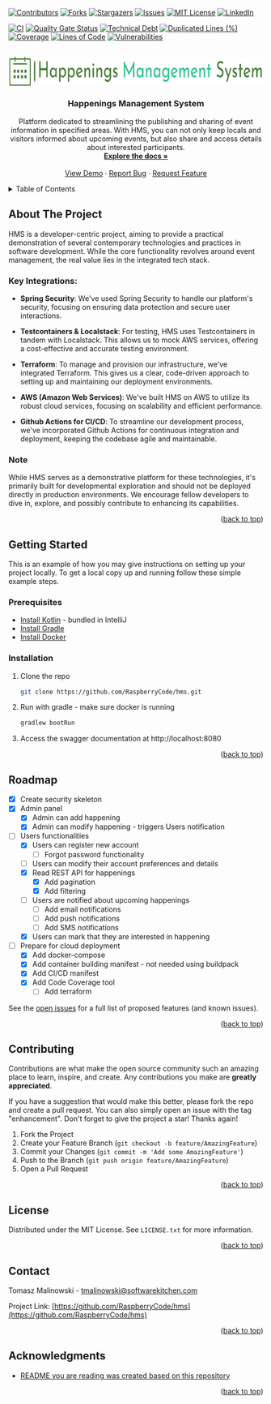 [![Contributors][contributors-shield]][contributors-url]
[![Forks][forks-shield]][forks-url]
[![Stargazers][stars-shield]][stars-url]
[![Issues][issues-shield]][issues-url]
[![MIT License][license-shield]][license-url]
[![LinkedIn][linkedin-shield]][linkedin-url]

[![CI](https://github.com/RaspberryCode/hms/actions/workflows/ci.yml/badge.svg?branch=master)](https://github.com/RaspberryCode/hms/actions/workflows/ci.yml)
[![Quality Gate Status](https://sonarcloud.io/api/project_badges/measure?project=RaspberryCode_hms&metric=alert_status)](https://sonarcloud.io/summary/new_code?id=RaspberryCode_hms)
[![Technical Debt](https://sonarcloud.io/api/project_badges/measure?project=RaspberryCode_hms&metric=sqale_index)](https://sonarcloud.io/summary/new_code?id=RaspberryCode_hms)
[![Duplicated Lines (%)](https://sonarcloud.io/api/project_badges/measure?project=RaspberryCode_hms&metric=duplicated_lines_density)](https://sonarcloud.io/summary/new_code?id=RaspberryCode_hms)
[![Coverage](https://sonarcloud.io/api/project_badges/measure?project=RaspberryCode_hms&metric=coverage)](https://sonarcloud.io/summary/new_code?id=RaspberryCode_hms)
[![Lines of Code](https://sonarcloud.io/api/project_badges/measure?project=RaspberryCode_hms&metric=ncloc)](https://sonarcloud.io/summary/new_code?id=RaspberryCode_hms)
[![Vulnerabilities](https://sonarcloud.io/api/project_badges/measure?project=RaspberryCode_hms&metric=vulnerabilities)](https://sonarcloud.io/summary/new_code?id=RaspberryCode_hms)


<!-- PROJECT LOGO -->

<br />
<div align="center">
  <a href="https://github.com/RaspberryCode/hms">
    <img src="images/logo.png" alt="Logo" width="750" height="56.5">
  </a>

<h3 align="center">Happenings Management System</h3>

  <p align="center">
    Platform dedicated to streamlining the publishing and sharing of event information in specified areas. With HMS, you can not only keep locals and visitors informed about upcoming events, but also share and access details about interested participants.
    <br />
    <a href="https://github.com/RaspberryCode/hms"><strong>Explore the docs »</strong></a>
    <br />
    <br />
    <a href="https://github.com/RaspberryCode/hms">View Demo</a>
    ·
    <a href="https://github.com/RaspberryCode/hms/issues">Report Bug</a>
    ·
    <a href="https://github.com/RaspberryCode/hms/issues">Request Feature</a>
  </p>
</div>



<!-- TABLE OF CONTENTS -->
<details>
  <summary>Table of Contents</summary>
  <ol>
    <li>
      <a href="#about-the-project">About The Project</a>
      <ul>
        <li><a href="#key-integrations">Key Integrations</a></li>
      </ul>
      <ul>
        <li><a href="#note">Note</a></li>
      </ul>
    </li>
    <li>
      <a href="#getting-started">Getting Started</a>
      <ul>
        <li><a href="#prerequisites">Prerequisites</a></li>
        <li><a href="#installation">Installation</a></li>
      </ul>
    </li>
    <li><a href="#usage">Usage</a></li>
    <li><a href="#roadmap">Roadmap</a></li>
    <li><a href="#contributing">Contributing</a></li>
    <li><a href="#license">License</a></li>
    <li><a href="#contact">Contact</a></li>
    <li><a href="#acknowledgments">Acknowledgments</a></li>
  </ol>
</details>



<!-- ABOUT THE PROJECT -->

## About The Project

HMS is a developer-centric project, aiming to provide a practical demonstration of several contemporary technologies and
practices in software development. While the core functionality revolves around event management, the real value lies in
the integrated tech stack.

### Key Integrations:

* **Spring Security**: We've used Spring Security to handle our platform's security, focusing on ensuring data
  protection and
  secure user interactions.

* **Testcontainers & Localstack**: For testing, HMS uses Testcontainers in tandem with Localstack. This allows us to
  mock AWS
  services, offering a cost-effective and accurate testing environment.

* **Terraform**: To manage and provision our infrastructure, we've integrated Terraform. This gives us a clear,
  code-driven
  approach to setting up and maintaining our deployment environments.

* **AWS (Amazon Web Services)**: We've built HMS on AWS to utilize its robust cloud services, focusing on scalability
  and
  efficient performance.

* **Github Actions for CI/CD**: To streamline our development process, we've incorporated Github Actions for continuous
  integration and deployment, keeping the codebase agile and maintainable.

### Note

While HMS serves as a demonstrative platform for these technologies, it's primarily built for developmental
exploration and should not be deployed directly in production environments. We encourage fellow developers to dive in,
explore, and possibly contribute to enhancing its capabilities.
<p align="right">(<a href="#readme-top">back to top</a>)</p>

[//]: # (### Built With)

[//]: # ()
[//]: # ([![Kotlin][Kotlin]][Kotlin-url])

[//]: # ([![Spring Boot][React.js]][SpringBoot-url])

[//]: # ([![Gradle][Vue.js]][Gradle-url])

[//]: # ([![Test Containers][Angular.io]][TestContainers-url])

[//]: # ([![Docker][Laravel.com]][Docker-url])

[//]: # ([![JJWT][Bootstrap.com]][JJWT-url])

[//]: # ([![Swagger][JQuery.com]][Swagger-url])

[//]: # ([![LocalStack][JQuery.com]][Localstack-url])

[//]: # ()
[//]: # (<p align="right">&#40;<a href="#readme-top">back to top</a>&#41;</p>)



<!-- GETTING STARTED -->

## Getting Started

This is an example of how you may give instructions on setting up your project locally.
To get a local copy up and running follow these simple example steps.

### Prerequisites

* [Install Kotlin](https://kotlinlang.org/docs/getting-started.html#install-kotlin) - bundled in IntelliJ
* [Install Gradle](https://gradle.org/install/)
* [Install Docker](https://docs.docker.com/get-docker/)

### Installation

1. Clone the repo
   ```sh
   git clone https://github.com/RaspberryCode/hms.git
   ```
2. Run with gradle - make sure docker is running
   ```sh
   gradlew bootRun
   ```
3. Access the swagger documentation at http://localhost:8080

<p align="right">(<a href="#readme-top">back to top</a>)</p>

<!-- USAGE EXAMPLES -->

[//]: # ()

[//]: # (## Usage)

[//]: # ()

[//]: # (Use this space to show useful examples of how a project can be used. Additional screenshots, code examples and demos)

[//]: # (work well in this space. You may also link to more resources.)

[//]: # ()

[//]: # (_For more examples, please refer to the [Documentation]&#40;https://example.com&#41;_)

[//]: # ()

[//]: # (<p align="right">&#40;<a href="#readme-top">back to top</a>&#41;</p>)

[//]: # ()

[//]: # ()

<!-- ROADMAP -->

## Roadmap

- [x] Create security skeleton
- [x] Admin panel
    - [x] Admin can add happening
  - [x] Admin can modify happening - triggers Users notification
- [ ] Users functionalities
    - [x] Users can register new account
        - [ ] Forgot password functionality
    - [ ] Users can modify their account preferences and details
    - [x] Read REST API for happenings
        - [x] Add pagination
        - [x] Add filtering
    - [ ] Users are notified about upcoming happenings
        - [ ] Add email notifications
        - [ ] Add push notifications
        - [ ] Add SMS notifications
    - [x] Users can mark that they are interested in happening
- [ ] Prepare for cloud deployment
    - [x] Add docker-compose
    - [x] Add container building manifest - not needed using buildpack
    - [x] Add CI/CD manifest
  - [x] Add Code Coverage tool
    - [ ] Add terraform

See the [open issues](https://github.com/RaspberryCode/hms/issues) for a full list of proposed features (and
known issues).

<p align="right">(<a href="#readme-top">back to top</a>)</p>



<!-- CONTRIBUTING -->

## Contributing

Contributions are what make the open source community such an amazing place to learn, inspire, and create. Any
contributions you make are **greatly appreciated**.

If you have a suggestion that would make this better, please fork the repo and create a pull request. You can also
simply open an issue with the tag "enhancement".
Don't forget to give the project a star! Thanks again!

1. Fork the Project
2. Create your Feature Branch (`git checkout -b feature/AmazingFeature`)
3. Commit your Changes (`git commit -m 'Add some AmazingFeature'`)
4. Push to the Branch (`git push origin feature/AmazingFeature`)
5. Open a Pull Request

<p align="right">(<a href="#readme-top">back to top</a>)</p>



<!-- LICENSE -->

## License

Distributed under the MIT License. See `LICENSE.txt` for more information.

<p align="right">(<a href="#readme-top">back to top</a>)</p>



<!-- CONTACT -->

## Contact

[//]: # ([@twitter_handle]&#40;https://twitter.com/twitter_handle&#41;)
Tomasz Malinowski - tmalinowski@softwarekitchen.com

Project Link: [https://github.com/RaspberryCode/hms](https://github.com/RaspberryCode/hms)

<p align="right">(<a href="#readme-top">back to top</a>)</p>



<!-- ACKNOWLEDGMENTS -->

## Acknowledgments

* [README you are reading was created based on this repository](https://github.com/othneildrew/Best-README-Template)

<p align="right">(<a href="#readme-top">back to top</a>)</p>



<!-- MARKDOWN LINKS & IMAGES -->
<!-- https://www.markdownguide.org/basic-syntax/#reference-style-links -->

[contributors-shield]: https://img.shields.io/github/contributors/RaspberryCode/hms.svg?style=for-the-badge

[contributors-url]: https://github.com/RaspberryCode/hms/graphs/contributors

[forks-shield]: https://img.shields.io/github/forks/RaspberryCode/hms.svg?style=for-the-badge

[forks-url]: https://github.com/RaspberryCode/hms/network/members

[stars-shield]: https://img.shields.io/github/stars/RaspberryCode/hms.svg?style=for-the-badge

[stars-url]: https://github.com/RaspberryCode/hms/stargazers

[issues-shield]: https://img.shields.io/github/issues/RaspberryCode/hms.svg?style=for-the-badge

[issues-url]: https://github.com/RaspberryCode/hms/issues

[license-shield]: https://img.shields.io/github/license/RaspberryCode/hms.svg?style=for-the-badge

[license-url]: https://github.com/RaspberryCode/hms/blob/master/LICENSE.txt

[linkedin-shield]: https://img.shields.io/badge/-LinkedIn-black.svg?style=for-the-badge&logo=linkedin&colorB=555

[linkedin-url]: https://linkedin.com/in/tomalinowski

[product-screenshot]: images/screenshot.png

[Kotlin]: https://img.shields.io/badge/next.js-000000?style=for-the-badge&logo=nextdotjs&logoColor=white

[Kotlin-url]: https://kotlinlang.org/

[React.js]: https://img.shields.io/badge/React-20232A?style=for-the-badge&logo=react&logoColor=61DAFB

[SpringBoot-url]: https://spring.io/projects/spring-boot

[Vue.js]: https://img.shields.io/badge/Vue.js-35495E?style=for-the-badge&logo=vuedotjs&logoColor=4FC08D

[Gradle-url]: https://gradle.org/

[Angular.io]: https://img.shields.io/badge/Angular-DD0031?style=for-the-badge&logo=angular&logoColor=white

[TestContainers-url]: https://www.testcontainers.org/

[Svelte.dev]: https://img.shields.io/badge/Svelte-4A4A55?style=for-the-badge&logo=svelte&logoColor=FF3E00

[Svelte-url]: https://svelte.dev/

[Laravel.com]: https://img.shields.io/badge/Laravel-FF2D20?style=for-the-badge&logo=laravel&logoColor=white

[Docker-url]: https://www.docker.com/

[Bootstrap.com]: https://img.shields.io/badge/Bootstrap-563D7C?style=for-the-badge&logo=bootstrap&logoColor=white

[JJWT-url]: https://github.com/jwtk/jjwt

[JQuery.com]: https://img.shields.io/badge/jQuery-0769AD?style=for-the-badge&logo=jquery&logoColor=white

[Swagger-url]: https://swagger.io/

[Localstack-url]: https://localstack.cloud/